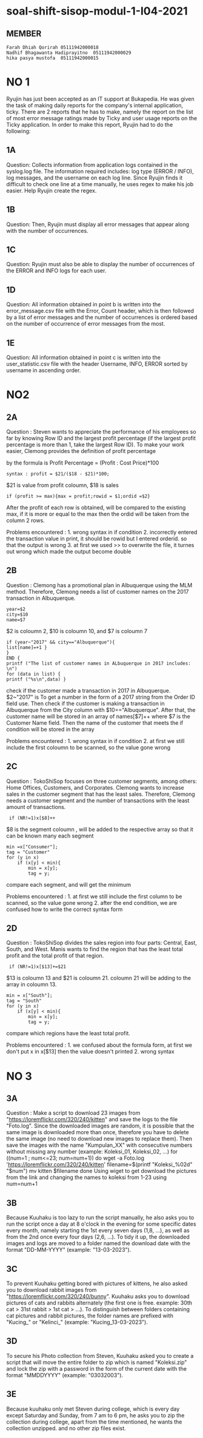 # soal-shift-sisop-modul-1-I04-2021
## MEMBER 
	Farah Dhiah Qorirah	05111942000018
	Nadhif Bhagawanta Hadiprayitno	05111942000029
	hika pasya mustofa	05111942000015
	
# NO 1
Ryujin has just been accepted as an IT support at Bukapedia. He was given the task of making daily reports for the company's internal application, ticky. There are 2 reports that he has to make, namely the report on the list of most error message ratings made by Ticky and user usage reports on the Ticky application. In order to make this report, Ryujin had to do the following:

## 1A
Question: Collects information from application logs contained in the syslog.log file. The information required includes: log type (ERROR / INFO), log messages, and the username on each log line. Since Ryujin finds it difficult to check one line at a time manually, he uses regex to make his job easier. Help Ryujin create the regex.

## 1B
Question: Then, Ryujin must display all error messages that appear along with the number of occurrences.


## 1C
Question: Ryujin must also be able to display the number of occurrences of the ERROR and INFO logs for each user.

## 1D
Question: All information obtained in point b is written into the error_message.csv file with the Error, Count header, which is then followed by a list of error messages and the number of occurrences is ordered based on the number of occurrence of error messages from the most.

## 1E
Question: All information obtained in point c is written into the user_statistic.csv file with the header Username, INFO, ERROR sorted by username in ascending order.


# NO2
## 2A
Question : Steven wants to appreciate the performance of his employees so far by knowing Row ID and the largest profit percentage (if the largest profit percentage is more than 1, take the largest Row ID). To make your work easier, Clemong provides the definition of profit percentage

by the formula is Profit Percentage = (Profit : Cost Price)*100

	syntax : profit = $21/($18 - $21)*100;

$21 is value from profit coloumn, $18 is sales 

	if (profit >= max){max = profit;rowid = $1;ordid =$2}

After the profit of each row is obtained, will be compared to the existing max, if it is more or equal to the max then the ordid will be taken from the column 2 rows.

Problems encountered : 
	1. wrong syntax in if condition
	2. incorrectly entered the transaction value in print, it should be rowid but I entered orderid. so that the output is wrong
	3. at first we used >> to overwrite the file, it turnes out wrong which made the output become double

## 2B
Question : Clemong has a promotional plan in Albuquerque using the MLM method. Therefore, Clemong needs a list of customer names on the 2017 transaction in Albuquerque.

	year=$2
 	city=$10
	name=$7
$2 is coloumn 2, $10 is coloumn 10, and $7 is coloumn 7

	if (year~"2017" && city=="Albuquerque"){
	list[name]=+1 }
	}
	END {
	printf ("The list of customer names in ALbuquerque in 2017 includes: \n")
	for (data in list) {
	printf ("%s\n",data) }
check if the customer made a transaction in 2017 in Albuquerque. $2~"2017" is  To get a number in the form of a 2017 string from the Order ID field use. Then check if the customer is making a transaction in Albuquerque from the City column with $10=="Albuquerque". After that, the customer name will be stored in an array of names[$7]++ where $7 is the Customer Name field. Then the name of the customer that meets the if condition will be stored in the array

Problems encountered :
	1. wrong syntax in if condition
	2. at first we still include the first coloumn to be scanned, so the value gone wrong
    
 ## 2C
 Question : TokoShiSop focuses on three customer segments, among others: Home Offices, Customers, and Corporates. Clemong wants to increase sales in the customer segment that has the least sales. Therefore, Clemong needs a customer segment and the number of transactions with the least amount of transactions.
 
	 if (NR!=1)x[$8]++
 $8 is the segment coloumn , will be added to the respective array so that it can be known many each segment

	min =x["Consumer"];
	tag = "Customer"
	for (y in x)
		if (x[y] < min){
			min = x[y];
			tag = y;
  compare each segment, and will get the minimum
  
  Problems encountered :
  	 1. at first we still include the first column to be scanned, so the value gone wrong
  	 2. after the end condition, we are confused how to write the correct syntax form
  
  ## 2D
  Question : TokoShiSop divides the sales region into four parts: Central, East, South, and West. Manis wants to find the region that has the least total profit and the total profit of that region.
  
 	 if (NR!=1)x[$13]+=$21
  
  $13 is coloumn 13 and $21 is coloumn 21. coloumn 21 will be adding to the array in coloumn 13.
  
	min = x["South"];
	tag = "South"
	for (y in x)
		if (x[y] < min){
			min = x[y];
			tag = y;
	
  compare which regions have the least total profit.
  
  Problems encountered :
  	 1. we confused about the formula form, at first we don't put x in x[$13] then the value doesn't printed
  	 2. wrong syntax
  
  # NO 3
  ## 3A
  Question : Make a script to download 23 images from "https://loremflickr.com/320/240/kitten" and save the logs to the file "Foto.log". Since the downloaded images are random, it is possible that the same image is downloaded more than once, therefore you have to delete the same image (no need to download new images to replace them). Then save the images with the name "Kumpulan_XX" with consecutive numbers without missing any number (example: Koleksi_01, Koleksi_02, ...)
  	for ((num=1 ; num<=23; num=num+1))
	do
	wget -a Foto.log 'https://loremflickr.com/320/240/kitten'
	filename=$(printf "Koleksi_%02d" "$num")
	mv kitten $filename 
	done
Using wiget to get download the pictures from the link and changing the names to koleksi from 1-23 using num=num+1

## 3B
Because Kuuhaku is too lazy to run the script manually, he also asks you to run the script once a day at 8 o'clock in the evening for some specific dates every month, namely starting the 1st every seven days (1,8, ...), as well as from the 2nd once every four days (2,6, ...). To tidy it up, the downloaded images and logs are moved to a folder named the download date with the format "DD-MM-YYYY" (example: "13-03-2023").

## 3C
To prevent Kuuhaku getting bored with pictures of kittens, he also asked you to download rabbit images from "https://loremflickr.com/320/240/bunny". Kuuhaku asks you to download pictures of cats and rabbits alternately (the first one is free. example: 30th cat > 31st rabbit > 1st cat > ...). To distinguish between folders containing cat pictures and rabbit pictures, the folder names are prefixed with "Kucing_" or "Kelinci_" (example: "Kucing_13-03-2023").

## 3D
To secure his Photo collection from Steven, Kuuhaku asked you to create a script that will move the entire folder to zip which is named "Koleksi.zip" and lock the zip with a password in the form of the current date with the format "MMDDYYYY" (example: "03032003").

## 3E
Because kuuhaku only met Steven during college, which is every day except Saturday and Sunday, from 7 am to 6 pm, he asks you to zip the collection during college, apart from the time mentioned, he wants the collection unzipped. and no other zip files exist.


  
  





